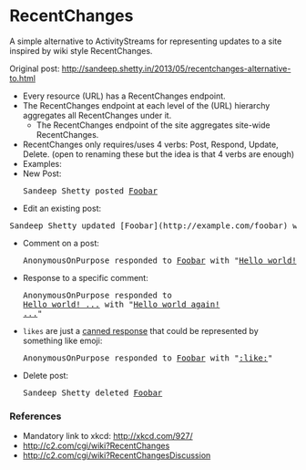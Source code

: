 # RecentChanges

A simple alternative to ActivityStreams for representing updates to a site inspired by wiki style RecentChanges.

Original post: http://sandeep.shetty.in/2013/05/recentchanges-alternative-to.html

* Every resource (URL) has a RecentChanges endpoint.
* The RecentChanges endpoint at each level of the (URL) hierarchy aggregates all RecentChanges under it.
  * The RecentChanges endpoint of the site aggregates site-wide RecentChanges.
* RecentChanges only requires/uses 4 verbs: Post, Respond, Update, Delete. (open to renaming these but the idea is that 4 verbs are enough)
* Examples:
 * New Post: <pre>Sandeep Shetty posted [Foobar](http://example.com/foobar)</pre>
 * Edit an existing post: 
<pre>Sandeep Shetty updated [Foobar](http://example.com/foobar) with [http://example.com/diff/v1-vs-v2] </pre>
 * Comment on a post: <pre>AnonymousOnPurpose responded to [Foobar](http://example.com/foobar) with "[Hello world! ...](http://example.com/comment/22)"</pre>
 * Response to a specific comment: <pre>AnonymousOnPurpose responded to [Hello world! ...](http://example.com/comment/22) with "[Hello world again! ...](http://example.com/comment/222)"</pre>
 * `likes` are just a [canned response](http://sandeep.shetty.in/2012/10/facebooks-like-is-just-canned-response.html) that could be represented by something like emoji: <pre>AnonymousOnPurpose responded to [Foobar](http://example.com/foobar) with "[:like:](http://example.com/comment/2222)"</pre>
 * Delete post: <pre>Sandeep Shetty deleted [Foobar](http://example.com/foobar)</pre>


### References
* Mandatory link to xkcd: http://xkcd.com/927/
* http://c2.com/cgi/wiki?RecentChanges
* http://c2.com/cgi/wiki?RecentChangesDiscussion
